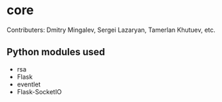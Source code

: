 # core

Contributers: Dmitry Mingalev, Sergei Lazaryan, Tamerlan Khutuev, etc.

## Python modules used

- rsa
- Flask
- eventlet
- Flask-SocketIO
